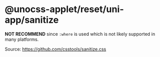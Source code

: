 # @unocss-applet/reset/uni-app/sanitize

**NOT RECOMMEND** since `:where` is used which is not likely supported in many platforms.

Source: <https://github.com/csstools/sanitize.css>
